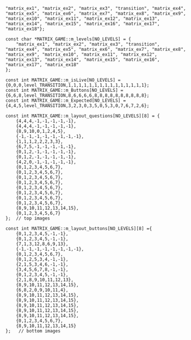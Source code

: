 

    "matrix_ex1", "matrix_ex2", "matrix_ex3", "transition", "matrix_ex4", "matrix_ex5", "matrix_ex6", "matrix_ex7", "matrix_ex8", "matrix_ex9", "matrix_ex10", "matrix_ex11", "matrix_ex12", "matrix_ex13", "matrix_ex14", "matrix_ex15", "matrix_ex16", "matrix_ex17", "matrix_ex18"};

    const char *MATRIX_GAME::m_levels[NO_LEVELS] = {
        "matrix_ex1", "matrix_ex2", "matrix_ex3", "transition", "matrix_ex4", "matrix_ex5", "matrix_ex6", "matrix_ex7", "matrix_ex8", "matrix_ex9", "matrix_ex10", "matrix_ex11", "matrix_ex12", "matrix_ex13", "matrix_ex14", "matrix_ex15", "matrix_ex16", "matrix_ex17", "matrix_ex18"
    };

    const int MATRIX_GAME::m_isLive[NO_LEVELS] = {0,0,0,level_TRANSITION,1,1,1,1,1,1,1,1,1,1,1,1,1,1,1};
    const int MATRIX_GAME::m_Buttons[NO_LEVELS] = {6,6,8,level_TRANSITION,8,6,6,6,6,8,8,8,8,8,8,8,8,8,8};
    const int MATRIX_GAME::m_Expected[NO_LEVELS] ={4,4,5,level_TRANSITION,3,2,3,0,3,5,0,5,3,0,7,6,7,2,6};

    const int MATRIX_GAME::m_layout_questions[NO_LEVELS][8] = {
        {4,4,4,-1,-1,-1,-1,-1},
        {4,4,4,-1,-1,-1,-1,-1},
        {8,9,10,0,1,2,4,5},
        {-1,-1,-1,-1,-1,-1,-1,-1},
        {1,1,1,2,2,2,3,3},
        {6,7,5,-1,-1,-1,-1,-1},
        {0,1,2,-1,-1,-1,-1,-1},
        {0,1,2,-1,-1,-1,-1,-1},
        {4,2,0,-1,-1,-1,-1,-1},
        {0,1,2,3,4,5,6,7},
        {0,1,2,3,4,5,6,7},
        {0,1,2,3,4,5,6,7},
        {0,1,2,3,4,5,6,7},
        {0,1,2,3,4,5,6,7},
        {0,1,2,3,4,5,6,7},
        {0,1,2,3,4,5,6,7},
        {0,1,2,3,4,5,6,7},
        {8,9,10,11,12,13,14,15},
        {0,1,2,3,4,5,6,7}
    };  // top images

    const int MATRIX_GAME::m_layout_buttons[NO_LEVELS][8] ={
        {0,1,2,3,4,5,-1,-1},
        {0,1,2,3,4,5,-1,-1},
        {7,1,3,12,8,6,9,13},
        {-1,-1,-1,-1,-1,-1,-1,-1},
        {0,1,2,3,4,5,6,7},
        {0,1,2,5,3,4,-1,-1},
        {2,1,5,3,4,6,-1,-1},
        {3,4,5,6,7,8,-1,-1},
        {0,1,2,3,4,5,-1,-1},
        {2,1,8,9,10,11,12,13},
        {8,9,10,11,12,13,14,15},
        {6,8,2,0,9,10,11,4},
        {8,9,10,11,12,13,14,15},
        {8,9,10,11,12,13,14,15},
        {8,9,10,11,12,13,14,15},
        {8,9,10,11,12,13,14,15},
        {8,9,10,11,12,13,14,15},
        {0,1,2,3,4,5,6,7},
        {8,9,10,11,12,13,14,15}
    };   // bottom images

